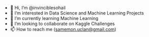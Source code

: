 - 👋 Hi, I’m @invinciblesohail
- 👀 I’m interested in Data Science and Machine Learning Projects
- 🌱 I’m currently learning Machine Learning
- 💞️ I’m looking to collaborate on Kaggle Challenges
- 📫 How to reach me (samemon.uclan@gmail.com)

<!---
invinciblesohail/invinciblesohail is a ✨ special ✨ repository because its `README.md` (this file) appears on your GitHub profile.
You can click the Preview link to take a look at your changes.
--->
